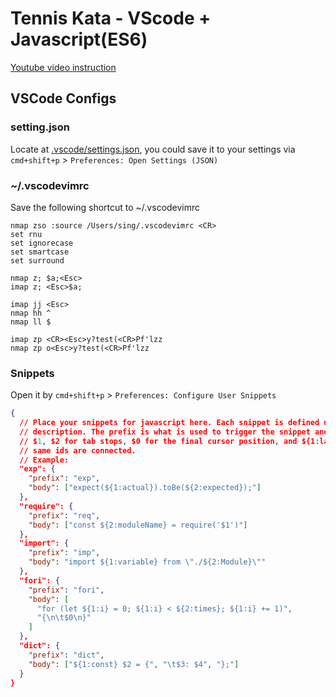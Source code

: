 # Tennis Kata - VScode + Javascript(ES6)

[Youtube video instruction](https://youtu.be/6lEIFl30JEE)

## VSCode Configs

### setting.json

Locate at [.vscode/settings.json](.vscode/settings.json), you could save it to your settings via `cmd+shift+p` > `Preferences: Open Settings (JSON)`

### ~/.vscodevimrc

Save the following shortcut to ~/.vscodevimrc

```vim
nmap zso :source /Users/sing/.vscodevimrc <CR>
set rnu
set ignorecase
set smartcase
set surround

nmap z; $a;<Esc>
imap z; <Esc>$a;

imap jj <Esc>
nmap hh ^
nmap ll $

imap zp <CR><Esc>y?test(<CR>Pf'lzz
nmap zp o<Esc>y?test(<CR>Pf'lzz
```

### Snippets

Open it by `cmd+shift+p` > `Preferences: Configure User Snippets`

```json
{
  // Place your snippets for javascript here. Each snippet is defined under a snippet name and has a prefix, body and
  // description. The prefix is what is used to trigger the snippet and the body will be expanded and inserted. Possible variables are:
  // $1, $2 for tab stops, $0 for the final cursor position, and ${1:label}, ${2:another} for placeholders. Placeholders with the
  // same ids are connected.
  // Example:
  "exp": {
    "prefix": "exp",
    "body": ["expect(${1:actual}).toBe(${2:expected});"]
  },
  "require": {
    "prefix": "req",
    "body": ["const ${2:moduleName} = require('$1')"]
  },
  "import": {
    "prefix": "imp",
    "body": "import ${1:variable} from \"./${2:Module}\""
  },
  "fori": {
    "prefix": "fori",
    "body": [
      "for (let ${1:i} = 0; ${1:i} < ${2:times}; ${1:i} += 1)",
      "{\n\t$0\n}"
    ]
  },
  "dict": {
    "prefix": "dict",
    "body": ["${1:const} $2 = {", "\t$3: $4", "};"]
  }
}

```
